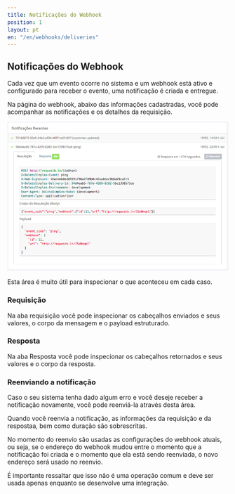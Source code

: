 ```yaml
---
title: Notificações do Webhook
position: 1
layout: pt
en: "/en/webhooks/deliveries"
---
```


## Notificações do Webhook

Cada vez que um evento ocorre no sistema e um webhook está ativo e configurado para receber o evento, uma notificação é criada e entregue.

Na página do webhook, abaixo das informações cadastradas, você pode acompanhar as notificações e os detalhes da requisição.

![](/img/webhook-deliveries.png)

Esta área é muito útil para inspecionar o que aconteceu em cada caso.

### Requisição

Na aba requisição você pode inspecionar os cabeçalhos enviados e seus valores, o corpo da mensagem e o payload estruturado.

### Resposta

Na aba Resposta você pode inspecionar os cabeçalhos retornados e seus valores e o corpo da resposta.

### Reenviando a notificação

Caso o seu sistema tenha dado algum erro e você deseje receber a notificação novamente, você pode reenviá-la através desta área.

Quando você reenvia a notificação, as informações da requisição e da respostaa, bem como duração são sobrescritas.

No momento do reenvio são usadas as configurações do webhook atuais, ou seja, se o endereço do webhook mudou entre o momento que a notificação foi criada e o momento que ela está sendo reenviada, o novo endereço será usado no reenvio.

É importante ressaltar que isso não é uma operação comum e deve ser usada apenas enquanto se desenvolve uma integração.